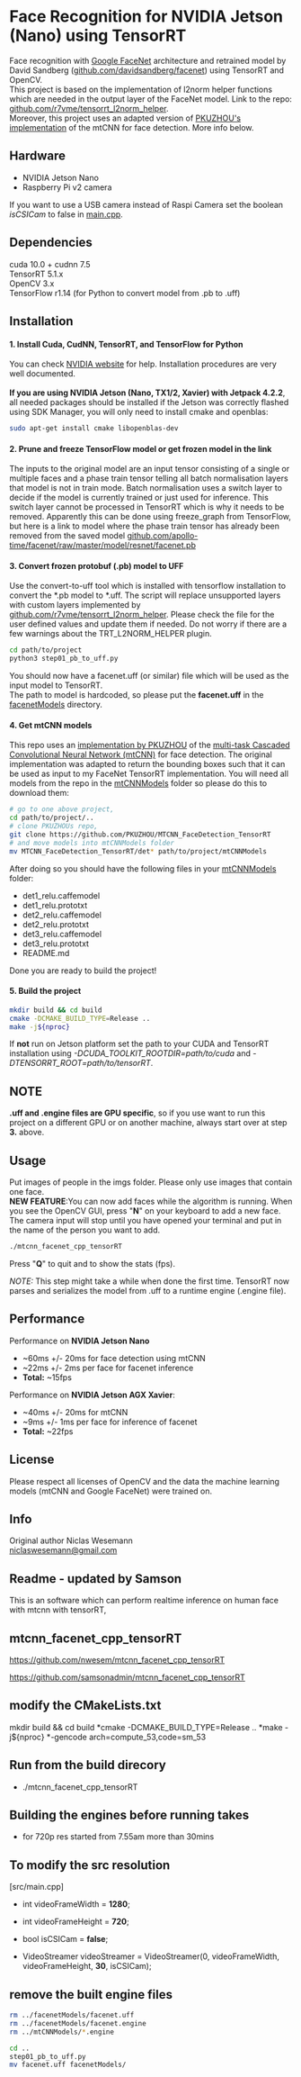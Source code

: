 # Face Recognition for NVIDIA Jetson (Nano) using TensorRT
Face recognition with [Google FaceNet](https://arxiv.org/abs/1503.03832)
architecture and retrained model by David Sandberg
([github.com/davidsandberg/facenet](https://github.com/davidsandberg/facenet))
using TensorRT and OpenCV. <br> This project is based on the
implementation of l2norm helper functions which are needed in the output
layer of the FaceNet model. Link to the repo:
[github.com/r7vme/tensorrt_l2norm_helper](https://github.com/r7vme/tensorrt_l2norm_helper). <br>
Moreover, this project uses an adapted version of [PKUZHOU's implementation](https://github.com/PKUZHOU/MTCNN_FaceDetection_TensorRT)
of the mtCNN for face detection. More info below.

## Hardware
* NVIDIA Jetson Nano
* Raspberry Pi v2 camera 

If you want to use a USB camera instead of Raspi Camera set the boolean _isCSICam_ to false in [main.cpp](./src/main.cpp).


## Dependencies
cuda 10.0 + cudnn 7.5 <br> TensorRT 5.1.x <br> OpenCV 3.x <br>
TensorFlow r1.14 (for Python to convert model from .pb to .uff)

## Installation
#### 1. Install Cuda, CudNN, TensorRT, and TensorFlow for Python 
You can check [NVIDIA website](https://developer.nvidia.com/) for help.
Installation procedures are very well documented.<br><br>**If you are
using NVIDIA Jetson (Nano, TX1/2, Xavier) with Jetpack 4.2.2**, all needed packages
should be installed if the Jetson was correctly flashed using SDK
Manager, you will only need to install cmake and openblas:
```bash
sudo apt-get install cmake libopenblas-dev
```

#### 2. Prune and freeze TensorFlow model or get frozen model in the link
The inputs to the original model are an input tensor consisting of a
single or multiple faces and a phase train tensor telling all batch
normalisation layers that model is not in train mode. Batch
normalisation uses a switch layer to decide if the model is currently
trained or just used for inference. This switch layer cannot be
processed in TensorRT which is why it needs to be removed. Apparently
this can be done using freeze_graph from TensorFlow, but here is a link
to model where the phase train tensor has already been removed from the
saved model
[github.com/apollo-time/facenet/raw/master/model/resnet/facenet.pb](https://github.com/apollo-time/facenet/raw/master/model/resnet/facenet.pb)

#### 3. Convert frozen protobuf (.pb) model to UFF
Use the convert-to-uff tool which is installed with tensorflow
installation to convert the *.pb model to *.uff. The script will replace
unsupported layers with custom layers implemented by
[github.com/r7vme/tensorrt_l2norm_helper](https://github.com/r7vme/tensorrt_l2norm_helper).
Please check the file for the user defined values and update them if
needed. Do not worry if there are a few warnings about the
TRT_L2NORM_HELPER plugin.
```bash
cd path/to/project
python3 step01_pb_to_uff.py
```
You should now have a facenet.uff (or similar) file which will be used
as the input model to TensorRT. <br>
The path to model is hardcoded, so please put the __facenet.uff__ in the
[facenetModels](./facenetModels) directory.


#### 4. Get mtCNN models
This repo uses an [implementation by PKUZHOU](https://github.com/PKUZHOU/MTCNN_FaceDetection_TensorRT)
of the [multi-task Cascaded Convolutional Neural Network (mtCNN)](https://arxiv.org/pdf/1604.02878.pdf)
for face detection. The original implementation was adapted to return the bounding boxes such that it
can be used as input to my FaceNet TensorRT implementation.
You will need all models from the repo in the [mtCNNModels](./mtCNNModels) folder so please do this 
to download them:
```bash
# go to one above project,
cd path/to/project/..
# clone PKUZHOUs repo,
git clone https://github.com/PKUZHOU/MTCNN_FaceDetection_TensorRT
# and move models into mtCNNModels folder
mv MTCNN_FaceDetection_TensorRT/det* path/to/project/mtCNNModels
```
After doing so you should have the following files in your [mtCNNModels](./mtCNNModels) folder:<br>
* det1_relu.caffemodel
* det1_relu.prototxt
* det2_relu.caffemodel
* det2_relu.prototxt
* det3_relu.caffemodel
* det3_relu.prototxt
* README.md

Done you are ready to build the project!

#### 5. Build the project
```bash
mkdir build && cd build
cmake -DCMAKE_BUILD_TYPE=Release ..
make -j${nproc}
```
If **not** run on Jetson platform set the path to your CUDA and TensorRT installation
using _-DCUDA_TOOLKIT_ROOTDIR=path/to/cuda_ and _-DTENSORRT_ROOT=path/to/tensorRT_.

## NOTE
**.uff and .engine files are GPU specific**, so if you use want to run
this project on a different GPU or on another machine, always start over
at step **3.** above.

## Usage
Put images of people in the imgs folder. Please only use images that contain one face.<br>
**NEW FEATURE**:You can now add faces while the algorithm is running. When you see
the OpenCV GUI, press "**N**" on your keyboard to add a new face. The camera input will stop until
you have opened your terminal and put in the name of the person you want to add.
```bash
./mtcnn_facenet_cpp_tensorRT
```
Press "**Q**" to quit and to show the stats (fps).

_NOTE:_ This step might take a while when done the first time. TensorRT
now parses and serializes the model from .uff to a runtime engine
(.engine file). 

## Performance
Performance on **NVIDIA Jetson Nano**
* ~60ms +/- 20ms for face detection using mtCNN
* ~22ms +/- 2ms per face for facenet inference
* **Total:** ~15fps

Performance on **NVIDIA Jetson AGX Xavier**:
* ~40ms +/- 20ms for mtCNN 
* ~9ms +/- 1ms per face for inference of facenet
* **Total:** ~22fps
  
## License
Please respect all licenses of OpenCV and the data the machine learning models (mtCNN and Google FaceNet)
were trained on.



## Info
Original author Niclas Wesemann <br>
[niclaswesemann@gmail.com](mailto:niclas.wesemann@gmail.com) <br>

## Readme - updated by Samson

This is an software which can perform realtime inference on human face with mtcnn with tensorRT, 

## mtcnn_facenet_cpp_tensorRT

https://github.com/nwesem/mtcnn_facenet_cpp_tensorRT

https://github.com/samsonadmin/mtcnn_facenet_cpp_tensorRT

## modify the CMakeLists.txt


mkdir build && cd build
*cmake -DCMAKE_BUILD_TYPE=Release ..
*make -j${nproc}
*-gencode arch=compute_53,code=sm_53


## Run from the build direcory
* ./mtcnn_facenet_cpp_tensorRT

## Building the engines before running takes
* for 720p res
started from 7.55am
more than 30mins 


## To modify the src resolution

[src/main.cpp]
* int videoFrameWidth = **1280**; 
* int videoFrameHeight = **720**; 
* bool isCSICam = **false**;

* VideoStreamer videoStreamer = VideoStreamer(0, videoFrameWidth, videoFrameHeight, **30**, isCSICam);


## remove the built engine files
```bash
rm ../facenetModels/facenet.uff
rm ../facenetModels/facenet.engine
rm ../mtCNNModels/*.engine

cd ..
step01_pb_to_uff.py
mv facenet.uff facenetModels/
```

